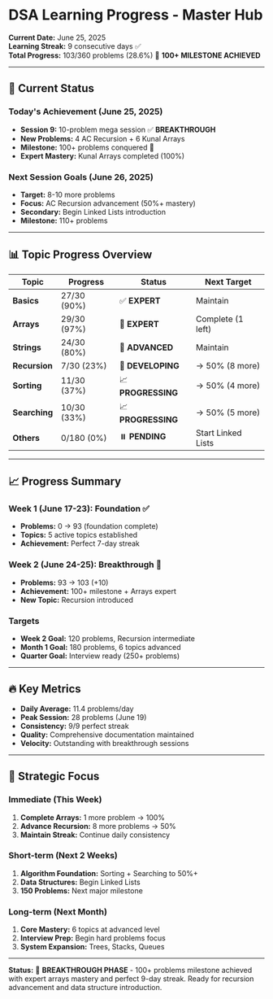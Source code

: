 # DSA Learning Progress - Master Hub

**Current Date:** June 25, 2025  
**Learning Streak:** 9 consecutive days ✅  
**Total Progress:** 103/360 problems (28.6%) 🎉 **100+ MILESTONE ACHIEVED**

---

## 🎯 Current Status

### Today's Achievement (June 25, 2025)
- **Session 9:** 10-problem mega session ✅ **BREAKTHROUGH**
- **New Problems:** 4 AC Recursion + 6 Kunal Arrays
- **Milestone:** 100+ problems conquered 🎉
- **Expert Mastery:** Kunal Arrays completed (100%)

### Next Session Goals (June 26, 2025)
- **Target:** 8-10 more problems
- **Focus:** AC Recursion advancement (50%+ mastery)
- **Secondary:** Begin Linked Lists introduction
- **Milestone:** 110+ problems

---

## 📊 Topic Progress Overview

| Topic | Progress | Status | Next Target |
|-------|----------|--------|-------------|
| **Basics** | 27/30 (90%) | ✅ **EXPERT** | Maintain |
| **Arrays** | 29/30 (97%) | 🎉 **EXPERT** | Complete (1 left) |
| **Strings** | 24/30 (80%) | 🔄 **ADVANCED** | Maintain |
| **Recursion** | 7/30 (23%) | 🔄 **DEVELOPING** | → 50% (8 more) |
| **Sorting** | 11/30 (37%) | 📈 **PROGRESSING** | → 50% (4 more) |
| **Searching** | 10/30 (33%) | 📈 **PROGRESSING** | → 50% (5 more) |
| **Others** | 0/180 (0%) | ⏸️ **PENDING** | Start Linked Lists |

---

## 📈 Progress Summary

### Week 1 (June 17-23): Foundation ✅
- **Problems:** 0 → 93 (foundation complete)
- **Topics:** 5 active topics established
- **Achievement:** Perfect 7-day streak

### Week 2 (June 24-25): Breakthrough 🎉
- **Problems:** 93 → 103 (+10)
- **Achievement:** 100+ milestone + Arrays expert
- **New Topic:** Recursion introduced

### Targets
- **Week 2 Goal:** 120 problems, Recursion intermediate
- **Month 1 Goal:** 180 problems, 6 topics advanced
- **Quarter Goal:** Interview ready (250+ problems)

---

## 🔥 Key Metrics

- **Daily Average:** 11.4 problems/day
- **Peak Session:** 28 problems (June 19)
- **Consistency:** 9/9 perfect streak
- **Quality:** Comprehensive documentation maintained
- **Velocity:** Outstanding with breakthrough sessions

---

## 🎯 Strategic Focus

### Immediate (This Week)
1. **Complete Arrays:** 1 more problem → 100%
2. **Advance Recursion:** 8 more problems → 50%
3. **Maintain Streak:** Continue daily consistency

### Short-term (Next 2 Weeks)  
1. **Algorithm Foundation:** Sorting + Searching to 50%+
2. **Data Structures:** Begin Linked Lists
3. **150 Problems:** Next major milestone

### Long-term (Next Month)
1. **Core Mastery:** 6 topics at advanced level
2. **Interview Prep:** Begin hard problems focus
3. **System Expansion:** Trees, Stacks, Queues

---

**Status:** 🎉 **BREAKTHROUGH PHASE** - 100+ problems milestone achieved with expert arrays mastery and perfect 9-day streak. Ready for recursion advancement and data structure introduction. 
